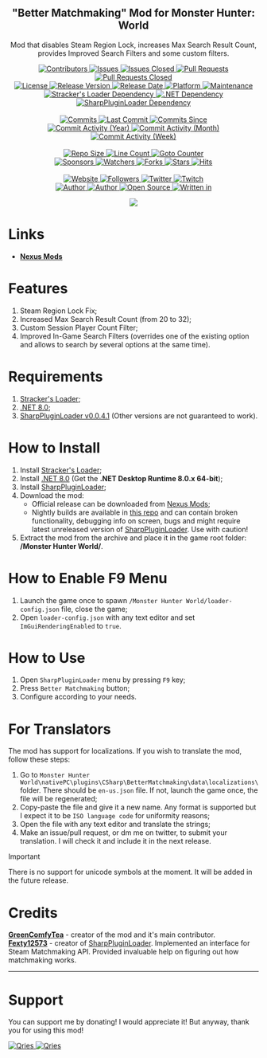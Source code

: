<p align="center">
	<h2 align="center"><b>"Better Matchmaking" Mod for Monster Hunter: World</b></h2>
	<p align="center">Mod that disables Steam Region Lock, increases Max Search Result Count, provides Improved Search Filters and some custom filters. </p>
</p>

<p align="center">
	<a href="https://github.com/greencomfytea/mhw-better-matchmaking/graphs/contributors">
		<img alt="Contributors" src="https://custom-icon-badges.demolab.com/github/contributors/greencomfytea/mhw-better-matchmaking?logo=person-add" />
	</a>
	<a href="https://github.com/greencomfytea/mhw-better-matchmaking/issues">
		<img alt="Issues" src="https://custom-icon-badges.demolab.com/github/issues/greencomfytea/mhw-better-matchmaking?logo=issue-opened" />
	</a>
	<a href="https://github.com/greencomfytea/mhw-better-matchmaking/issues">
		<img alt="Issues Closed" src="https://custom-icon-badges.demolab.com/github/issues-closed/greencomfytea/mhw-better-matchmaking?logo=issue-closed" />
	</a>
	<a href="https://github.com/greencomfytea/mhw-better-matchmaking/pulls">
		<img alt="Pull Requests" src="https://custom-icon-badges.demolab.com/github/issues-pr/greencomfytea/mhw-better-matchmaking?logo=git-pull-request" />
	</a>
	<a href="https://github.com/greencomfytea/mhw-better-matchmaking/pulls">
		<img alt="Pull Requests Closed" src="https://custom-icon-badges.demolab.com/github/issues-pr-closed/greencomfytea/mhw-better-matchmaking?logo=git-pull-request-closed" />
	</a>
	<br>
	<a href="https://github.com/greencomfytea/mhw-better-matchmaking/blob/main/LICENSE">
		<img alt="License" src="https://custom-icon-badges.demolab.com/github/license/greencomfytea/mhw-better-matchmaking?logo=law" />
	</a>
	<a href="https://github.com/greencomfytea/mhw-better-matchmaking/releases">
		<img alt="Release Version" src="https://custom-icon-badges.demolab.com/github/v/release/greencomfytea/mhw-better-matchmaking?logo=tag" />
	</a>
	<a href="https://github.com/greencomfytea/mhw-better-matchmaking/releases">
		<img alt="Release Date" src="https://custom-icon-badges.demolab.com/github/release-date/greencomfytea/mhw-better-matchmaking?logo=clock" />
	</a>
	<a href="">
		<img alt="Platform" src="https://custom-icon-badges.demolab.com/badge/platform-win-blue?logo=device-desktop" />
	</a>
	<a href="">
		<img alt="Maintenance" src="https://custom-icon-badges.demolab.com/maintenance/yes/2024?logo=tools" />
	</a>
	<br>
	<a href="https://www.nexusmods.com/monsterhunterworld/mods/1982">
		<img alt="Stracker's Loader Dependency" src="https://custom-icon-badges.demolab.com/badge/dependency-Stracker%27s Loader-brightgreen?logo=package-dependencies" />
	</a>
	<a href="https://dotnet.microsoft.com/en-us/download/dotnet/8.0">
		<img alt=".NET Dependency" src="https://custom-icon-badges.demolab.com/badge/dependency-.NET%20v8.0-brightgreen?logo=package-dependencies" />
	</a>
	<a href="https://github.com/Fexty12573/SharpPluginLoader">
		<img alt="SharpPluginLoader Dependency" src="https://custom-icon-badges.demolab.com/badge/dependency-SharpPluginLoader%20v0.0.4.1-brightgreen?logo=package-dependencies" />
	</a>
	<br>
	<br>
	<a href="https://github.com/greencomfytea/mhw-better-matchmaking/commits/main">
		<img alt="Commits" src="https://custom-icon-badges.demolab.com/github/commit-activity/t/greencomfytea/mhw-better-matchmaking?logo=git-commit" />
	</a>
	<a href="https://github.com/greencomfytea/mhw-better-matchmaking/commits/main">
		<img alt="Last Commit" src="https://custom-icon-badges.demolab.com/github/last-commit/greencomfytea/mhw-better-matchmaking?logo=git-commit" />
	</a>
	<a href="https://github.com/greencomfytea/mhw-better-matchmaking/commits/main">
		<img alt="Commits Since" src="https://custom-icon-badges.demolab.com/github/commits-since/greencomfytea/mhw-better-matchmaking/latest?logo=git-commit" />
	</a>
	<br>
	<a href="https://github.com/greencomfytea/mhw-better-matchmaking/graphs/commit-activity">
		<img alt="Commit Activity (Year)" src="https://custom-icon-badges.demolab.com/github/commit-activity/y/greencomfytea/mhw-better-matchmaking?logo=pulse" />
	</a>
	<a href="https://github.com/greencomfytea/mhw-better-matchmaking/graphs/commit-activity">
		<img alt="Commit Activity (Month)" src="https://custom-icon-badges.demolab.com/github/commit-activity/m/greencomfytea/mhw-better-matchmaking?logo=pulse" />
	</a>
	<a href="https://github.com/greencomfytea/mhw-better-matchmaking/graphs/commit-activity">
		<img alt="Commit Activity (Week)" src="https://custom-icon-badges.demolab.com/github/commit-activity/w/greencomfytea/mhw-better-matchmaking?logo=pulse" />
	</a>
	<br>
	<br>
	<a href="">
		<img alt="Repo Size" src="https://custom-icon-badges.demolab.com/github/repo-size/greencomfytea/mhw-better-matchmaking?logo=database" />
	</a>
	<a href="">
		<img alt="Line Count" src="https://sloc.xyz/github/greencomfytea/mhw-better-matchmaking" />
	</a>
	<a href="">
		<img alt="Goto Counter" src="https://custom-icon-badges.demolab.com/github/search/greencomfytea/mhw-better-matchmaking/goto?logo=git-compare" />
	</a>
	<br>
	<a href="https://github.com/sponsors/greencomfytea">
		<img alt="Sponsors" src="https://custom-icon-badges.demolab.com/github/sponsors/greencomfytea?logo=heart" />
	</a>
	<a href="https://github.com/GreenComfyTea/mhw-better-matchmaking/watchers">
		<img alt="Watchers" src="https://custom-icon-badges.demolab.com/github/watchers/greencomfytea/mhw-better-matchmaking?logo=eye" />
	</a>
	<a href="https://github.com/greencomfytea/mhw-better-matchmaking/forks">
		<img alt="Forks" src="https://custom-icon-badges.demolab.com/github/forks/greencomfytea/mhw-better-matchmaking?logo=repo-forked" />
	</a>
	<a href="https://github.com/greencomfytea/mhw-better-matchmaking/stargazers">
		<img alt="Stars" src="https://custom-icon-badges.demolab.com/github/stars/greencomfytea/mhw-better-matchmaking?logo=star" />
	</a>
	<a href="https://github.com/greencomfytea/mhw-better-matchmaking/graphs/traffic">
		<img alt="Hits" src="https://custom-icon-badges.demolab.com/endpoint?url=https://hits.dwyl.com/greencomfytea/mhw-better-matchmaking.json?color=blue&logo=eye" />
	</a>
	<br>
	<br>
	<a href="https://mhwnexusmods.com/monsterhunterworld/mods/7263">
		<img alt="Website" src="https://custom-icon-badges.demolab.com/website?down_color=red&down_message=down&up_color=brightgreen&up_message=up&logo=link&url=https://mhwnexusmods.com/monsterhunterrise/mods/1044" />
	</a>
	<a href="https://github.com/greencomfytea?tab=followers">
		<img alt="Followers" src="https://custom-icon-badges.demolab.com/github/followers/greencomfytea?logo=people" />
	</a>
	<a href="https://twitter.com/greencomfytea">
		<img alt="Twitter" src="https://img.shields.io/twitter/follow/greencomfytea?logo=twitter" />
	</a>
	<a href="https://mhwtwitch.tv/greencomfytea">
		<img alt="Twitch" src="https://img.shields.io/twitch/status/greencomfytea?logo=twitch" />
	</a>
	<br>
	<a href="https://github.com/greencomfytea">
		<img alt="Author" src="https://custom-icon-badges.demolab.com/badge/author-GreenComfyTea-green?logo=person" />
	</a>
  <a href="https://github.com/Fexty12573">
		<img alt="Author" src="https://custom-icon-badges.demolab.com/badge/author-Fexty12573-green?logo=person" />
	</a>
	<a href="https://github.com/topics/open-source">
		<img alt="Open Source" src="https://img.shields.io/badge/open%20source-%20yes-brightgreen?logo=openvpn" />
	</a>
	<a href="https://fexty12573.github.io/SharpPluginLoader/">
		<img alt="Written in" src="https://custom-icon-badges.demolab.com/badge/written%20in-c%23-178600?logo=terminal" />
	</a>
</p>

<p align="center">
	<a>
		<img align="center" src="https://github.com/GreenComfyTea/MHW-Better-Matchmaking/assets/30152047/c192bcb6-c7f2-4207-a348-d784ee73bdfd" />
	</a>
</p>

# Links
* **[Nexus Mods](https://nexusmods.com/monsterhunterworld/mods/7263)**

# Features
1. Steam Region Lock Fix;
2. Increased Max Search Result Count (from 20 to 32);
3. Custom Session Player Count Filter;
4. Improved In-Game Search Filters (overrides one of the existing option and allows to search by several options at the same time).

# Requirements
1. [Stracker's Loader](https://www.nexusmods.com/monsterhunterworld/mods/1982);
2. [.NET 8.0](https://dotnet.microsoft.com/en-us/download/dotnet/8.0);
3. [SharpPluginLoader v0.0.4.1](https://github.com/Fexty12573/SharpPluginLoader) (Other versions are not guaranteed to work).

# How to Install
1. Install [Stracker's Loader](https://www.nexusmods.com/monsterhunterworld/mods/1982);
2. Install [.NET 8.0](https://dotnet.microsoft.com/en-us/download/dotnet/8.0) (Get the **.NET Desktop Runtime 8.0.x 64-bit**);
3. Install [SharpPluginLoader](https://github.com/Fexty12573/SharpPluginLoader);
4. Download the mod:
    * Official release can be downloaded from [Nexus Mods](https://nexusmods.com/monsterhunterworld/mods/7263);
    * Nightly builds are available in [this repo](https://github.com/greencomfytea/mhw-better-matchmaking) and can contain broken functionality, debugging info on screen, bugs and might require latest unreleased version of [SharpPluginLoader](https://github.com/Fexty12573/SharpPluginLoader). Use with caution!
5. Extract the mod from the archive and place it in the game root folder: **/Monster Hunter World/**.

# How to Enable F9 Menu
1. Launch the game once to spawn `/Monster Hunter World/loader-config.json` file, close the game;
2. Open `loader-config.json` with any text editor and set `ImGuiRenderingEnabled` to `true`.

# How to Use
1. Open `SharpPluginLoader`﻿ menu by pressing `F9` key;
2. Press `Better Matchmaking` button;
3. Configure according to your needs.

# For Translators
The mod has support for localizations. If you wish to translate the mod, follow these steps:
1. Go to `Monster Hunter World\nativePC\plugins\CSharp\BetterMatchmaking\data\localizations\` folder. There should be `en-us.json` file. If not, launch the game once, the file will be regenerated;
2. Copy-paste the file and give it a new name. Any format is supported but I expect it to be `ISO language code` for uniformity reasons;
3. Open the file with any text editor and translate the strings;
4. Make an issue/pull request, or dm me on twitter, to submit your translation. I will check it and include it in the next release.

> [!IMPORTANT]
> There is no support for unicode symbols at the moment. It will be added in the future release.

# Credits
**[GreenComfyTea](https://github.com/GreenComfyTea)** - creator of the mod and it's main contributor.  
**[Fexty12573](https://github.com/Fexty12573)** - creator of [SharpPluginLoader](https://github.com/Fexty12573/SharpPluginLoader). Implemented an interface for Steam Matchmaking API. Provided invaluable help on figuring out how matchmaking works.
 
***
# Support

You can support me by donating! I would appreciate it! But anyway, thank you for using this mod!

 <a href="https://streamelements.com/greencomfytea/tip">
  <img alt="Qries" src="https://panels.twitch.tv/panel-48897356-image-c6155d48-b689-4240-875c-f3141355cb56">
</a>
<a href="https://ko-fi.com/greencomfytea">
  <img alt="Qries" src="https://panels.twitch.tv/panel-48897356-image-c2fcf835-87e4-408e-81e8-790789c7acbc">
</a>

